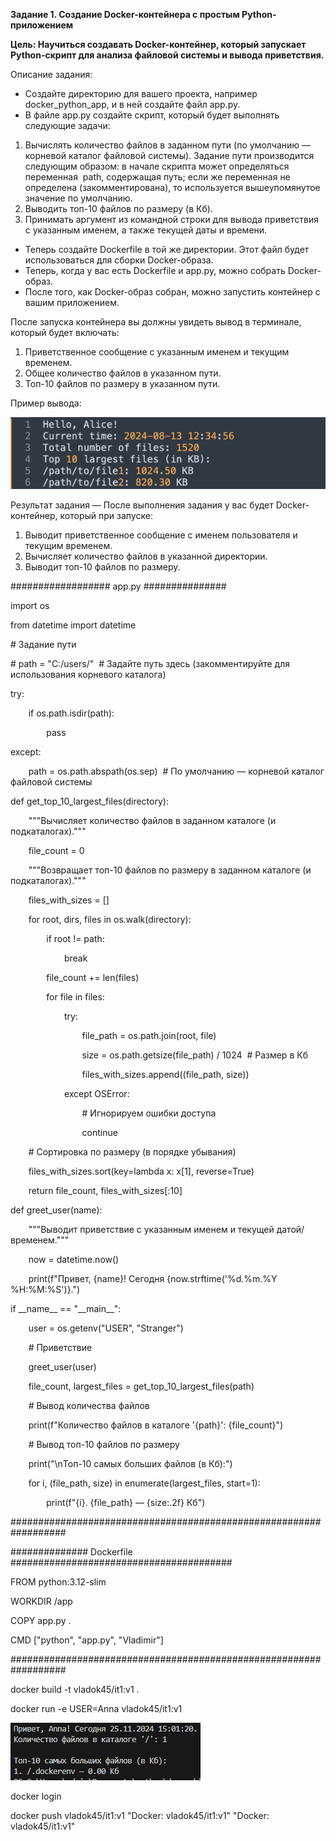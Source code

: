 ﻿**Задание 1. Создание Docker-контейнера с простым Python-приложением**




**Цель: Научиться создавать Docker-контейнер, который запускает Python-скрипт для анализа файловой системы и вывода приветствия.**




Описание задания:

- Создайте директорию для вашего проекта, например docker\_python\_app, и в ней создайте файл app.py.
- В файле app.py создайте скрипт, который будет выполнять следующие задачи:
1. Вычислять количество файлов в заданном пути (по умолчанию — корневой каталог файловой системы). Задание пути производится следующим образом: в начале скрипта может определяться переменная  path, содержащая путь; если же переменная не определена (закомментирована), то используется вышеупомянутое значение по умолчанию.
1. Выводить топ-10 файлов по размеру (в Кб).
1. Принимать аргумент из командной строки для вывода приветствия с указанным именем, а также текущей даты и времени.
- Теперь создайте Dockerfile в той же директории. Этот файл будет использоваться для сборки Docker-образа.
- Теперь, когда у вас есть Dockerfile и app.py, можно собрать Docker-образ.
- После того, как Docker-образ собран, можно запустить контейнер с вашим приложением. 

После запуска контейнера вы должны увидеть вывод в терминале, который будет включать:

1. Приветственное сообщение с указанным именем и текущим временем.
1. Общее количество файлов в указанном пути.
1. Топ-10 файлов по размеру в указанном пути.

Пример вывода:

![](Aspose.Words.05e679ff-403f-49a9-a6b4-0b0caaa963c1.001.png)




Результат задания — После выполнения задания у вас будет Docker-контейнер, который при запуске:

1. Выводит приветственное сообщение с именем пользователя и текущим временем.
1. Вычисляет количество файлов в указанной директории.
1. Выводит топ-10 файлов по размеру.

################## app.py ###############

import os

from datetime import datetime

\# Задание пути

\# path = "C:/users/"  # Задайте путь здесь (закомментируйте для использования корневого каталога)

try:

`    `if os.path.isdir(path):

`        `pass

except:

`    `path = os.path.abspath(os.sep)  # По умолчанию — корневой каталог файловой системы

def get\_top\_10\_largest\_files(directory):

`    `"""Вычисляет количество файлов в заданном каталоге (и подкаталогах)."""

`    `file\_count = 0

`    `"""Возвращает топ-10 файлов по размеру в заданном каталоге (и подкаталогах)."""

`    `files\_with\_sizes = []

`    `for root, dirs, files in os.walk(directory):

`        `if root != path:

`            `break

`        `file\_count += len(files)

`        `for file in files:

`            `try:

`                `file\_path = os.path.join(root, file)

`                `size = os.path.getsize(file\_path) / 1024  # Размер в Кб

`                `files\_with\_sizes.append((file\_path, size))

`            `except OSError:

`                `# Игнорируем ошибки доступа

`                `continue

`    `# Сортировка по размеру (в порядке убывания)

`    `files\_with\_sizes.sort(key=lambda x: x[1], reverse=True)

`    `return file\_count, files\_with\_sizes[:10]

def greet\_user(name):

`    `"""Выводит приветствие с указанным именем и текущей датой/временем."""

`    `now = datetime.now()

`    `print(f"Привет, {name}! Сегодня {now.strftime('%d.%m.%Y %H:%M:%S')}.")

if \_\_name\_\_ == "\_\_main\_\_":

`    `user = os.getenv("USER", "Stranger")

`    `# Приветствие

`    `greet\_user(user)

`    `file\_count, largest\_files = get\_top\_10\_largest\_files(path)

`    `# Вывод количества файлов

`    `print(f"Количество файлов в каталоге '{path}': {file\_count}")

`    `# Вывод топ-10 файлов по размеру

`    `print("\nТоп-10 самых больших файлов (в Кб):")

`    `for i, (file\_path, size) in enumerate(largest\_files, start=1):

`        `print(f"{i}. {file\_path} — {size:.2f} Кб")

##################################################################

############## Dockerfile ########################################

FROM python:3.12-slim

WORKDIR /app

COPY app.py .

CMD ["python", "app.py", "Vladimir"]

##################################################################

docker build -t vladok45/it1:v1 .

docker run -e USER=Anna vladok45/it1:v1

![](Aspose.Words.05e679ff-403f-49a9-a6b4-0b0caaa963c1.002.png)

docker login

docker push vladok45/it1:v1
"Docker: vladok45/it1:v1" 
"Docker: vladok45/it1:v1" 
